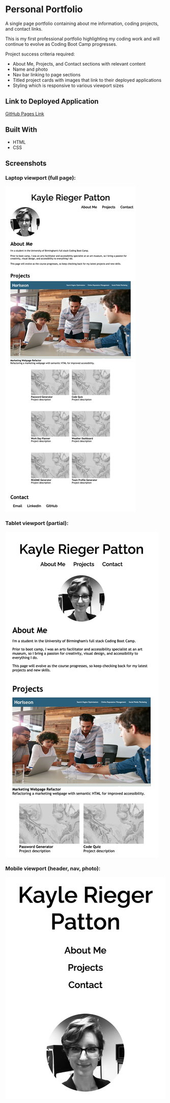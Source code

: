 # Personal Portfolio

A single page portfolio containing about me information, coding projects, and contact links.

This is my first professional portfolio highlighting my coding work and will continue to evolve as Coding Boot Camp progresses.

Project success criteria required:

- About Me, Projects, and Contact sections with relevant content
- Name and photo
- Nav bar linking to page sections
- Titled project cards with images that link to their deployed applications
- Styling which is responsive to various viewport sizes

## Link to Deployed Application

[GitHub Pages Link](https://kayleriegerpatton.github.io/personal-portfolio/)

## Built With

- HTML
- CSS

## Screenshots

### Laptop viewport (full page):

![](./assets/images/screenshots/laptop-viewport-screenshot.png)

### Tablet viewport (partial):

![](./assets/images/screenshots/tablet-viewport-screenshot.png)

### Mobile viewport (header, nav, photo):

![](./assets/images/screenshots/mobile-viewport-screenshot.png)
